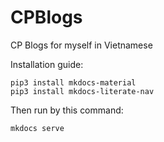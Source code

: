 # CPBlogs
CP Blogs for myself in Vietnamese

Installation guide:

```
pip3 install mkdocs-material
pip3 install mkdocs-literate-nav
```

Then run by this command:
```
mkdocs serve
```
